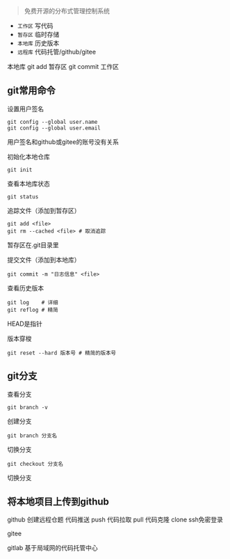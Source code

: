 > 免费开源的分布式管理控制系统


- `工作区` 写代码
- `暂存区` 临时存储
- `本地库` 历史版本
- `远程库` 代码托管/github/gitee

本地库 git add 暂存区 git commit 工作区

## git常用命令

设置用户签名
```
git config --global user.name
git config --global user.email
```
用户签名和github或gitee的账号没有关系

初始化本地仓库
```
git init
```
查看本地库状态
```
git status
```
追踪文件（添加到暂存区）
```
git add <file>
git rm --cached <file> # 取消追踪
```
暂存区在.git目录里

提交文件（添加到本地库）
```
git commit -m "日志信息" <file>
```
查看历史版本
```
git log    # 详细
git reflog # 精简
```
HEAD是指针

版本穿梭
```
git reset --hard 版本号 # 精简的版本号
```

## git分支
查看分支
```
git branch -v
```
创建分支
```
git branch 分支名
```
切换分支
```
git checkout 分支名
```
切换分支
## 将本地项目上传到github

github
创建远程仓题
代码推送 push
代码拉取 pull
代码克隆 clone
ssh免密登录

gitee

gitlab
基于局域网的代码托管中心
